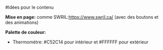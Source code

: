 #Idées pour le contenu

**Mise en page:**
comme SWRIL:https://www.swril.ca/ (avec des boutons et des animations)

**Palette de couleur:** 
  - Thermomètre: #C52C14 pour intérieur et #FFFFFF pour extérieur
